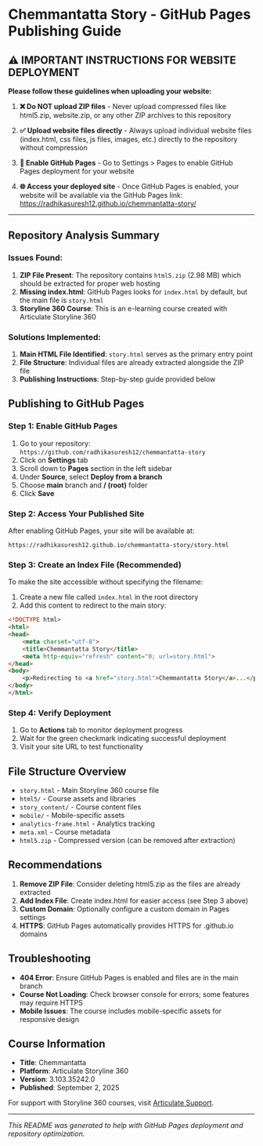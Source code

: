 # Chemmantatta Story - GitHub Pages Publishing Guide

## ⚠️ IMPORTANT INSTRUCTIONS FOR WEBSITE DEPLOYMENT

**Please follow these guidelines when uploading your website:**

1. **❌ Do NOT upload ZIP files** - Never upload compressed files like html5.zip, website.zip, or any other ZIP archives to this repository

2. **✅ Upload website files directly** - Always upload individual website files (index.html, css files, js files, images, etc.) directly to the repository without compression

3. **🔧 Enable GitHub Pages** - Go to Settings > Pages to enable GitHub Pages deployment for your website

4. **🌐 Access your deployed site** - Once GitHub Pages is enabled, your website will be available via the GitHub Pages link: https://radhikasuresh12.github.io/chemmantatta-story/

---

## Repository Analysis Summary

### Issues Found:
1. **ZIP File Present**: The repository contains `html5.zip` (2.98 MB) which should be extracted for proper web hosting
2. **Missing index.html**: GitHub Pages looks for `index.html` by default, but the main file is `story.html`
3. **Storyline 360 Course**: This is an e-learning course created with Articulate Storyline 360

### Solutions Implemented:
1. **Main HTML File Identified**: `story.html` serves as the primary entry point
2. **File Structure**: Individual files are already extracted alongside the ZIP file
3. **Publishing Instructions**: Step-by-step guide provided below

## Publishing to GitHub Pages

### Step 1: Enable GitHub Pages
1. Go to your repository: `https://github.com/radhikasuresh12/chemmantatta-story`
2. Click on **Settings** tab
3. Scroll down to **Pages** section in the left sidebar
4. Under **Source**, select **Deploy from a branch**
5. Choose **main** branch and **/ (root)** folder
6. Click **Save**

### Step 2: Access Your Published Site
After enabling GitHub Pages, your site will be available at:
```
https://radhikasuresh12.github.io/chemmantatta-story/story.html
```

### Step 3: Create an Index File (Recommended)
To make the site accessible without specifying the filename:
1. Create a new file called `index.html` in the root directory
2. Add this content to redirect to the main story:

```html
<!DOCTYPE html>
<html>
<head>
    <meta charset="utf-8">
    <title>Chemmantatta Story</title>
    <meta http-equiv="refresh" content="0; url=story.html">
</head>
<body>
    <p>Redirecting to <a href="story.html">Chemmantatta Story</a>...</p>
</body>
</html>
```

### Step 4: Verify Deployment
1. Go to **Actions** tab to monitor deployment progress
2. Wait for the green checkmark indicating successful deployment
3. Visit your site URL to test functionality

## File Structure Overview
- `story.html` - Main Storyline 360 course file
- `html5/` - Course assets and libraries
- `story_content/` - Course content files
- `mobile/` - Mobile-specific assets
- `analytics-frame.html` - Analytics tracking
- `meta.xml` - Course metadata
- `html5.zip` - Compressed version (can be removed after extraction)

## Recommendations
1. **Remove ZIP File**: Consider deleting html5.zip as the files are already extracted
2. **Add Index File**: Create index.html for easier access (see Step 3 above)
3. **Custom Domain**: Optionally configure a custom domain in Pages settings
4. **HTTPS**: GitHub Pages automatically provides HTTPS for .github.io domains

## Troubleshooting
- **404 Error**: Ensure GitHub Pages is enabled and files are in the main branch
- **Course Not Loading**: Check browser console for errors; some features may require HTTPS
- **Mobile Issues**: The course includes mobile-specific assets for responsive design

## Course Information
- **Title**: Chemmantatta
- **Platform**: Articulate Storyline 360
- **Version**: 3.103.35242.0
- **Published**: September 2, 2025

For support with Storyline 360 courses, visit [Articulate Support](https://articulate.com/support/).

---
*This README was generated to help with GitHub Pages deployment and repository optimization.*
